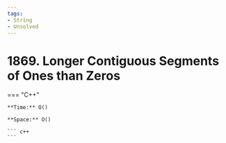 ```yaml
---
tags:
- String
- Unsolved
---
```



# 1869. Longer Contiguous Segments of Ones than Zeros

=== "C++"

    **Time:** O()

    **Space:** O()

    ``` c++
    ```